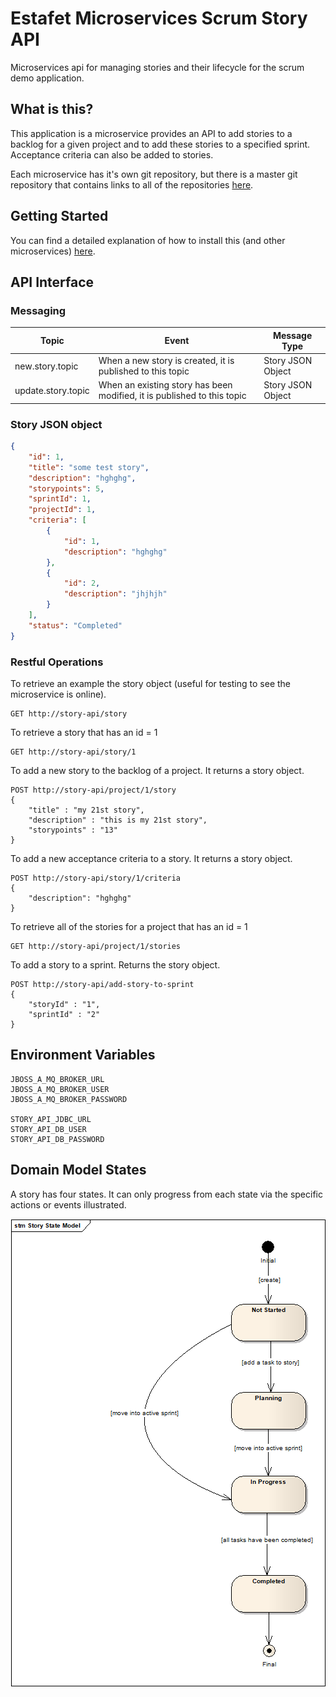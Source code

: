 # Estafet Microservices Scrum Story API
Microservices api for managing stories and their lifecycle for the scrum demo application.
## What is this?
This application is a microservice provides an API to add stories to a backlog for a given project and to add these stories to a specified sprint. Acceptance criteria can also be added to stories.

Each microservice has it's own git repository, but there is a master git repository that contains links to all of the repositories [here](https://github.com/Estafet-LTD/estafet-microservices-scrum).
## Getting Started
You can find a detailed explanation of how to install this (and other microservices) [here](https://github.com/Estafet-LTD/estafet-microservices-scrum#getting-started).
## API Interface

### Messaging

|Topic   |Event    |Message Type |
|--------|---------|-------------|
|new.story.topic|When a new story is created, it is published to this topic|Story JSON Object|
|update.story.topic|When an existing story has been modified, it is published to this topic|Story JSON Object|

### Story JSON object

```json
{
    "id": 1,
    "title": "some test story",
    "description": "hghghg",
    "storypoints": 5,
    "sprintId": 1,
    "projectId": 1,
    "criteria": [
        {
            "id": 1,
            "description": "hghghg"
        },
        {
            "id": 2,
            "description": "jhjhjh"
        }
    ],
    "status": "Completed"
}
```

### Restful Operations

To retrieve an example the story object (useful for testing to see the microservice is online).

```
GET http://story-api/story
```

To retrieve a story that has an id = 1

```
GET http://story-api/story/1
```

To add a new story to the backlog of a project. It returns a story object.

```
POST http://story-api/project/1/story
{
	"title" : "my 21st story",
	"description" : "this is my 21st story",
	"storypoints" : "13"
}
```

To add a new acceptance criteria to a story. It returns a story object.

```
POST http://story-api/story/1/criteria
{
	"description": "hghghg"
}
```

To retrieve all of the stories for a project that has an id = 1

```
GET http://story-api/project/1/stories
```

To add a story to a sprint. Returns the story object.

```
POST http://story-api/add-story-to-sprint
{
	"storyId" : "1",
	"sprintId" : "2"
}
```

## Environment Variables
```
JBOSS_A_MQ_BROKER_URL
JBOSS_A_MQ_BROKER_USER
JBOSS_A_MQ_BROKER_PASSWORD

STORY_API_JDBC_URL
STORY_API_DB_USER
STORY_API_DB_PASSWORD
```

## Domain Model States
A story has four states. It can only progress from each state via the specific actions or events illustrated.

![alt tag](https://github.com/Estafet-LTD/estafet-microservices-scrum-api-story/blob/master/StoryStateModel.png)



